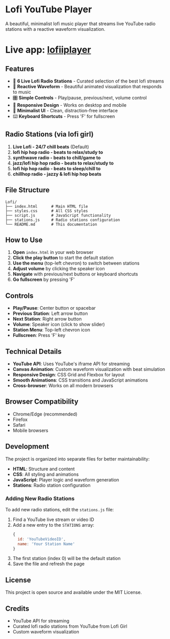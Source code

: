 # Lofi YouTube Player

A beautiful, minimalist lofi music player that streams live YouTube radio stations with a reactive waveform visualization.

# Live app: [lofiiplayer](https://lofiiplayer.netlify.app/)

## Features

- 🎵 **6 Live Lofi Radio Stations** - Curated selection of the best lofi streams
- 🎨 **Reactive Waveform** - Beautiful animated visualization that responds to music
- 🎛️ **Simple Controls** - Play/pause, previous/next, volume control
- 📱 **Responsive Design** - Works on desktop and mobile
- 🌙 **Minimalist UI** - Clean, distraction-free interface
- ⌨️ **Keyboard Shortcuts** - Press 'F' for fullscreen

## Radio Stations (via lofi girl)

1. **Live Lofi - 24/7 chill beats** (Default)
2. **lofi hip hop radio - beats to relax/study to**
3. **synthwave radio - beats to chill/game to**
4. **jazz/lofi hip hop radio - beats to relax/study to**
5. **lofi hip hop radio - beats to sleep/chill to**
6. **chillhop radio - jazzy & lofi hip hop beats**

## File Structure

```
Lofi/
├── index.html      # Main HTML file
├── styles.css      # All CSS styles
├── script.js       # JavaScript functionality
├── stations.js     # Radio stations configuration
└── README.md       # This documentation
```

## How to Use

1. **Open** `index.html` in your web browser
2. **Click the play button** to start the default station
3. **Use the menu** (top-left chevron) to switch between stations
4. **Adjust volume** by clicking the speaker icon
5. **Navigate** with previous/next buttons or keyboard shortcuts
6. **Go fullscreen** by pressing 'F'

## Controls

- **Play/Pause**: Center button or spacebar
- **Previous Station**: Left arrow button
- **Next Station**: Right arrow button
- **Volume**: Speaker icon (click to show slider)
- **Station Menu**: Top-left chevron icon
- **Fullscreen**: Press 'F' key

## Technical Details

- **YouTube API**: Uses YouTube's iframe API for streaming
- **Canvas Animation**: Custom waveform visualization with beat simulation
- **Responsive Design**: CSS Grid and Flexbox for layout
- **Smooth Animations**: CSS transitions and JavaScript animations
- **Cross-browser**: Works on all modern browsers

## Browser Compatibility

- Chrome/Edge (recommended)
- Firefox
- Safari
- Mobile browsers

## Development

The project is organized into separate files for better maintainability:

- **HTML**: Structure and content
- **CSS**: All styling and animations
- **JavaScript**: Player logic and waveform generation
- **Stations**: Radio station configuration

### Adding New Radio Stations

To add new radio stations, edit the `stations.js` file:

1. Find a YouTube live stream or video ID
2. Add a new entry to the `STATIONS` array:
   ```javascript
   { 
     id: 'YouTubeVideoID', 
     name: 'Your Station Name' 
   }
   ```
3. The first station (index 0) will be the default station
4. Save the file and refresh the page

## License

This project is open source and available under the MIT License.

## Credits

- YouTube API for streaming
- Curated lofi radio stations from YouTube from Lofi Girl
- Custom waveform visualization
